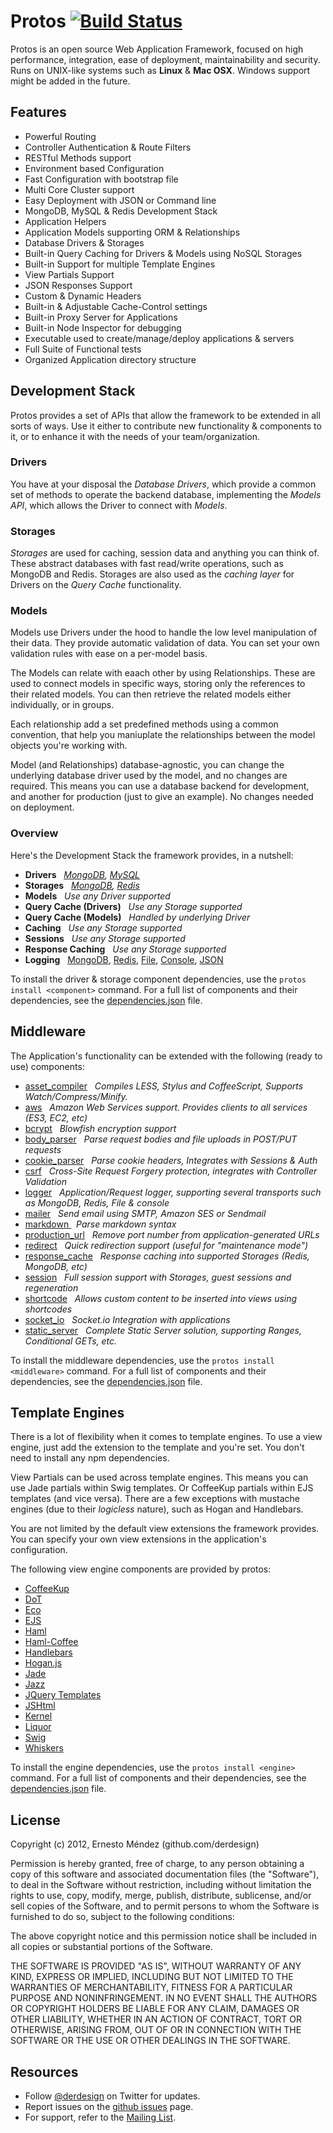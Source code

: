 # Protos [![Build Status](https://secure.travis-ci.org/derdesign/protos.png)](http://travis-ci.org/derdesign/protos)

Protos is an open source Web Application Framework, focused on high performance, integration, ease of 
deployment, maintainability and security. Runs on UNIX-like systems such as **Linux** &amp; **Mac OSX**. Windows 
support might be added in the future.

## Features

- Powerful Routing
- Controller Authentication & Route Filters
- RESTful Methods support
- Environment based Configuration
- Fast Configuration with bootstrap file
- Multi Core Cluster support
- Easy Deployment with JSON or Command line
- MongoDB, MySQL & Redis Development Stack
- Application Helpers
- Application Models supporting ORM &amp; Relationships
- Database Drivers & Storages
- Built-in Query Caching for Drivers & Models using NoSQL Storages
- Built-in Support for multiple Template Engines
- View Partials Support
- JSON Responses Support
- Custom & Dynamic Headers
- Built-in & Adjustable Cache-Control settings
- Built-in Proxy Server for Applications
- Built-in Node Inspector for debugging
- Executable used to create/manage/deploy applications &amp; servers
- Full Suite of Functional tests
- Organized Application directory structure

## Development Stack

Protos provides a set of APIs that allow the framework to be extended in all sorts of ways. Use it either to contribute
new functionality &amp; components to it, or to enhance it with the needs of your team/organization.

### Drivers

You have at your disposal the _Database Drivers_, which provide a common set of methods to operate the backend database,
implementing the _Models API_, which allows the Driver to connect with _Models_.

### Storages

_Storages_ are used for caching, session data and anything you can think of. These abstract databases with fast read/write 
operations, such as MongoDB and Redis. Storages are also used as the _caching layer_ for Drivers on the _Query Cache_ functionality.

### Models

Models use Drivers under the hood to handle the low level manipulation of their data. They provide automatic validation of data.
You can set your own validation rules with ease on a per-model basis.

The Models can relate with eaach other by using Relationships. These are used to connect models in specific ways, storing only the
references to their related models. You can then retrieve the related models either individually, or in groups.

Each relationship add a set predefined methods using a common convention, that help you maniuplate the relationships between
the model objects you're working with.

Model (and Relationships) database-agnostic, you can change the underlying database driver used by the model, and no changes are required. This
means you can use a database backend for development, and another for production (just to give an example). No changes needed on deployment.

### Overview

Here's the Development Stack the framework provides, in a nutshell:

- **Drivers** &nbsp; _[MongoDB](https://github.com/derdesign/protos/blob/master/drivers/mongodb.js), [MySQL](https://github.com/derdesign/protos/blob/master/drivers/mysql.js)_
- **Storages** &nbsp; _[MongoDB](https://github.com/derdesign/protos/blob/master/storages/mongodb.js), [Redis](https://github.com/derdesign/protos/blob/master/storages/redis.js)_
- **Models** &nbsp; _Use any Driver supported_
- **Query Cache (Drivers)** &nbsp; _Use any Storage supported_
- **Query Cache (Models)** &nbsp; _Handled by underlying Driver_
- **Caching** &nbsp; _Use any Storage supported_
- **Sessions** &nbsp; _Use any Storage supported_
- **Response Caching** &nbsp; _Use any Storage supported_
- **Logging** &nbsp; [MongoDB](https://github.com/derdesign/protos/blob/master/middleware/logger/transport-mongodb.js), 
[Redis](https://github.com/derdesign/protos/blob/master/middleware/logger/transport-redis.js), [File](https://github.com/derdesign/protos/blob/master/middleware/logger/transport-file.js), 
[Console](https://github.com/derdesign/protos/blob/master/middleware/logger/transport-console.js),
[JSON](https://github.com/derdesign/protos/blob/master/middleware/logger/transport-console.js)

To install the driver & storage component dependencies, use the `protos install <component>` command. For a full list of components and
their dependencies, see the [dependencies.json](https://github.com/derdesign/protos/blob/master/dependencies.json) file.

## Middleware

The Application's functionality can be extended with the following (ready to use) components:

- [asset_compiler](http://derdesign.github.com/protos/middleware#asset_compiler) &nbsp; *Compiles LESS, Stylus and CoffeeScript, Supports Watch/Compress/Minify.*
- [aws](http://derdesign.github.com/protos/middleware#aws) &nbsp; *Amazon Web Services support. Provides clients to all services (ES3, EC2, etc)*
- [bcrypt](http://derdesign.github.com/protos/middleware#bcrypt) &nbsp; *Blowfish encryption support*
- [body_parser](http://derdesign.github.com/protos/middleware#body_parser) &nbsp; *Parse request bodies and file uploads in POST/PUT requests*
- [cookie_parser](http://derdesign.github.com/protos/middleware#cookie_parser) &nbsp; *Parse cookie headers, Integrates with Sessions & Auth*
- [csrf](http://derdesign.github.com/protos/middleware#csrf) &nbsp; *Cross-Site Request Forgery protection, integrates with Controller Validation*
- [logger](http://derdesign.github.com/protos/middleware#logger) &nbsp; *Application/Request logger, supporting several transports such as MongoDB, Redis, File &amp; console*
- [mailer](http://derdesign.github.com/protos/middleware#mailer) &nbsp; *Send email using SMTP, Amazon SES or Sendmail*
- [ markdown ](http://derdesign.github.com/protos/middleware#markdown) &nbsp; *Parse markdown syntax*
- [production_url](http://derdesign.github.com/protos/middleware#production_url) &nbsp; *Remove port number from application-generated URLs*
- [redirect](http://derdesign.github.com/protos/middleware#redirect) &nbsp; *Quick redirection support (useful for "maintenance mode")*
- [response_cache](http://derdesign.github.com/protos/middleware#response_cache) &nbsp; *Response caching into supported Storages (Redis, MongoDB, etc)*
- [session](http://derdesign.github.com/protos/middleware#session) &nbsp; *Full session support with Storages, guest sessions and regeneration*
- [shortcode](http://derdesign.github.com/protos/middleware#shortcode) &nbsp; *Allows custom content to be inserted into views using shortcodes*
- [socket_io](http://derdesign.github.com/protos/middleware#socket_io) &nbsp; *Socket.io Integration with applications*
- [static_server](http://derdesign.github.com/protos/middleware#static_server) &nbsp; *Complete Static Server solution, supporting Ranges, Conditional GETs, etc.*

To install the middleware dependencies, use the `protos install <middleware>` command. For a full list of components and
their dependencies, see the [dependencies.json](https://github.com/derdesign/protos/blob/master/dependencies.json) file.

## Template Engines

There is a lot of flexibility when it comes to template engines. To use a view engine, just add the extension 
to the template and you're set. You don't need to install any npm dependencies.

View Partials can be used across template engines. This means you can use Jade partials within Swig templates. Or CoffeeKup
partials within EJS templates (and vice versa). There are a few exceptions with mustache engines (due to their *logicless*
nature), such as Hogan and Handlebars.

You are not limited by the default view extensions the framework provides. You can specify your own view extensions in the
application's configuration.

The following view engine components are provided by protos:

- [CoffeeKup](https://github.com/mauricemach/coffeekup)
- [DoT](https://github.com/olado/doT)
- [Eco](https://github.com/sstephenson/eco)
- [EJS](https://github.com/visionmedia/ejs)
- [Haml](https://github.com/visionmedia/haml.js)
- [Haml-Coffee](https://github.com/9elements/haml-coffee)
- [Handlebars](https://github.com/wycats/handlebars.js)
- [Hogan.js](https://github.com/twitter/hogan.js)
- [Jade](https://github.com/visionmedia/jade)
- [Jazz](https://github.com/shinetech/jazz)
- [JQuery Templates](https://github.com/kof/node-jqtpl)
- [JSHtml](https://github.com/LuvDaSun/jshtml)
- [Kernel](https://github.com/c9/kernel)
- [Liquor](https://github.com/chjj/liquor)
- [Swig](https://github.com/paularmstrong/swig)
- [Whiskers](https://github.com/gsf/whiskers.js/tree)

To install the engine dependencies, use the `protos install <engine>` command. For a full list of components and
their dependencies, see the [dependencies.json](https://github.com/derdesign/protos/blob/master/dependencies.json) file.


## License

Copyright (c) 2012, Ernesto Méndez (github.com/derdesign)

Permission is hereby granted, free of charge, to any person obtaining a copy
of this software and associated documentation files (the "Software"), to deal
in the Software without restriction, including without limitation the rights
to use, copy, modify, merge, publish, distribute, sublicense, and/or sell
copies of the Software, and to permit persons to whom the Software is
furnished to do so, subject to the following conditions:

The above copyright notice and this permission notice shall be included in
all copies or substantial portions of the Software.

THE SOFTWARE IS PROVIDED "AS IS", WITHOUT WARRANTY OF ANY KIND, EXPRESS OR
IMPLIED, INCLUDING BUT NOT LIMITED TO THE WARRANTIES OF MERCHANTABILITY,
FITNESS FOR A PARTICULAR PURPOSE AND NONINFRINGEMENT. IN NO EVENT SHALL THE
AUTHORS OR COPYRIGHT HOLDERS BE LIABLE FOR ANY CLAIM, DAMAGES OR OTHER
LIABILITY, WHETHER IN AN ACTION OF CONTRACT, TORT OR OTHERWISE, ARISING FROM,
OUT OF OR IN CONNECTION WITH THE SOFTWARE OR THE USE OR OTHER DEALINGS IN
THE SOFTWARE.

## Resources

- Follow [@derdesign](http://twitter.com/derdesign) on Twitter for updates.
- Report issues on the [github issues](https://github.com/derdesign/protos/issues) page.
- For support, refer to the [Mailing List](https://groups.google.com/group/protos-web-framework).

